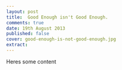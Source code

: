 ```yaml
---
layout: post
title:  Good Enough isn't Good Enough.
comments: true
date: 19th August 2013
published: false
cover: good-enough-is-not-good-enough.jpg
extract: 
---
```


Heres some content